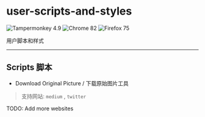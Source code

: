# user-scripts-and-styles
![Tampermonkey 4.9](https://img.shields.io/badge/%F0%9F%90%92Tampermonkey-4.9-lightgrey.svg?style=flat-square&labelColor=999&color=555)
![Chrome 82](https://img.shields.io/static/v1.svg?style=flat-square&label=Chrome&message=82&color=yellow&labelColor=999&logo=google-chrome&logoColor=fff)
![Firefox 75](https://img.shields.io/static/v1.svg?style=flat-square&label=Firefox&message=75&color=8021ef&labelColor=999&logo=mozilla-firefox&logoColor=fff)

用户脚本和样式

---

## Scripts 脚本

- Download Original Picture / 下载原始图片工具

> 支持网站: `medium` , `twitter`

TODO: Add more websites